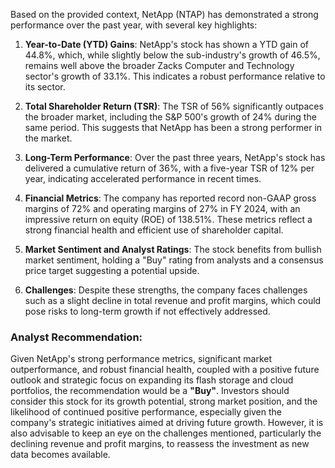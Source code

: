 Based on the provided context, NetApp (NTAP) has demonstrated a strong performance over the past year, with several key highlights:

1. **Year-to-Date (YTD) Gains**: NetApp's stock has shown a YTD gain of 44.8%, which, while slightly below the sub-industry's growth of 46.5%, remains well above the broader Zacks Computer and Technology sector's growth of 33.1%. This indicates a robust performance relative to its sector.

2. **Total Shareholder Return (TSR)**: The TSR of 56% significantly outpaces the broader market, including the S&P 500's growth of 24% during the same period. This suggests that NetApp has been a strong performer in the market.

3. **Long-Term Performance**: Over the past three years, NetApp's stock has delivered a cumulative return of 36%, with a five-year TSR of 12% per year, indicating accelerated performance in recent times.

4. **Financial Metrics**: The company has reported record non-GAAP gross margins of 72% and operating margins of 27% in FY 2024, with an impressive return on equity (ROE) of 138.51%. These metrics reflect a strong financial health and efficient use of shareholder capital.

5. **Market Sentiment and Analyst Ratings**: The stock benefits from bullish market sentiment, holding a "Buy" rating from analysts and a consensus price target suggesting a potential upside.

6. **Challenges**: Despite these strengths, the company faces challenges such as a slight decline in total revenue and profit margins, which could pose risks to long-term growth if not effectively addressed.

### Analyst Recommendation:

Given NetApp's strong performance metrics, significant market outperformance, and robust financial health, coupled with a positive future outlook and strategic focus on expanding its flash storage and cloud portfolios, the recommendation would be a **"Buy"**. Investors should consider this stock for its growth potential, strong market position, and the likelihood of continued positive performance, especially given the company's strategic initiatives aimed at driving future growth. However, it is also advisable to keep an eye on the challenges mentioned, particularly the declining revenue and profit margins, to reassess the investment as new data becomes available.